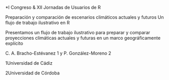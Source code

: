 *I Congreso & XII Jornadas de Usuarios de R

Preparación y comparación de escenarios climáticos actuales y futuros
Un flujo de trabajo ilustrativo en R

Presentamos un flujo de trabajo ilustrativo para preparar y comparar proyecciones climáticas actuales y futuras en un marco geográficamente explícito

C. A. Bracho-Estévanez 1 y P. González-Moreno 2

1Universidad de Cádiz

2Universidad de Córdoba
